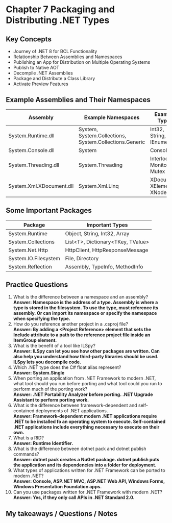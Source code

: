 # Chapter 7 Packaging and Distributing .NET Types

## Key Concepts
* Journey of .NET 8 for BCL Functionality
* Relationship Between Assemblies and Namespaces
* Publishing an App for Distribution on Multiple Operating Systems
* Publish to Native AOT
* Decompile .NET Assemblies
* Package and Distribute a Class Library
* Activate Preview Features

## Example Assemblies and Their Namespaces
| Assembly | Example Namespaces | Example Types |
|----------|--------------------|---------------|
| System.Runtime.dll | System, System.Collections, System.Collections.Generic | Int32, String, IEnumerable<T> |  
| System.Console.dll | System | Console |  
| System.Threading.dll | System.Threading | Interlocked, Monitor, Mutex |
| System.Xml.XDocument.dll | System.Xml.Linq | XDocument, XElement, XNode |

## Some Important Packages
| Package | Important Types |
|---------|-----------------|
| System.Runtime | Object, String, Int32, Array |
| System.Collections | List<T<T>>, Dictionary<TKey, TValue> |
| System.Net.Http | HttpClient, HttpResponseMessage |
| System.IO.Filesystem | File, Directory |
| System.Reflection | Assembly, TypeInfo, MethodInfo |

## Practice Questions
1. What is the difference between a namespace and an assembly?  
**Answer: Namespace is the address of a type. Assembly is where a type is stored in the filesystem. To use the type, must reference its assembly. Or can import its namespace or specify the namespace when specifying the type.**
2. How do you reference another project in a .csproj file?  
**Answer: By adding a <Project Reference<Project Reference>> element that sets the Include attribute to a path to the reference project file inside an ItemGroup element.**
3. What is the benefit of a tool like ILSpy?  
**Answer: ILSpy can let you see how other packages are written. Can also help you understand how third-party libraries should be used. ILSpy lets you decompile code.**
4. Which .NET type does the C# float alias represent?  
**Answer: System.Single**
5. When porting an application from .NET Framework to modern .NET, what tool should you run before porting and what tool could you run to perform much of the porting work?  
**Answer: .NET Portability Analyzer before porting. .NET Upgrade Assistant to perform porting work.**
6. What is the difference between framework-dependent and self-contained deployments of .NET applications.  
**Answer: Framework-dependent modern .NET applications require .NET to be installed fo an operating system to execute. Self-contained .NET applications include everything necessary to execute on their own.**
7. What is a RID?  
**Answer: Runtime Identifier.**
8. What is the difference between dotnet pack and dotnet publish commands?  
**Answer: dotnet pack creates a NuGet package. dotnet publish puts the application and its dependencies into a folder for deployment.**
9. What types of applications written for .NET Framework can be ported to modern .NET?  
**Answer: Console, ASP.NET MVC, ASP.NET Web API, Windows Forms, Windows Presentation Foundation apps.**
10. Can you use packages written for .NET Framework with modern .NET?  
**Answer: Yes, if they only call APIs in .NET Standard 2.0.**

## My takeaways / Questions / Notes





